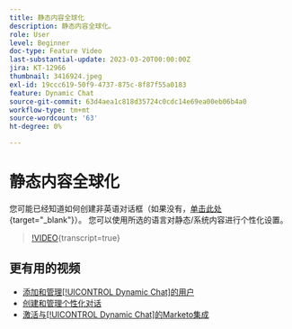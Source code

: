 ```yaml
---
title: 静态内容全球化
description: 静态内容全球化。
role: User
level: Beginner
doc-type: Feature Video
last-substantial-update: 2023-03-20T00:00:00Z
jira: KT-12966
thumbnail: 3416924.jpeg
exl-id: 19ccc619-50f9-4737-875c-8f87f55a0183
feature: Dynamic Chat
source-git-commit: 63d4aea1c818d35724c0cdc14e69ea00eb06b4a0
workflow-type: tm+mt
source-wordcount: '63'
ht-degree: 0%

---
```


# 静态内容全球化

您可能已经知道如何创建非英语对话框（如果没有，[单击此处](https://nation.marketo.com/t5/dynamic-chat-discussion/design-non-english-language-conversations-in-dynamic-chat/m-p/324317#M39){target="_blank"}）。 您可以使用所选的语言对静态/系统内容进行个性化设置。

>[!VIDEO](https://video.tv.adobe.com/v/3439224/?quality=12&learn=on&captions=chi_hans){transcript=true}

## 更有用的视频

* [添加和管理[!UICONTROL Dynamic Chat]的用户](user-management.md)
* [创建和管理个性化对话](dialogue-management.md)
* [激活与[!UICONTROL Dynamic Chat]的Marketo集成](marketo-integration.md)
